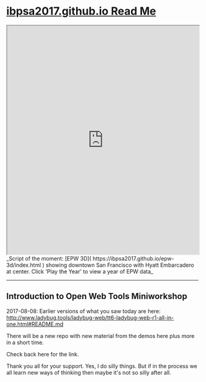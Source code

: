 <span style=display:none; >[You are now in a GitHub source code view - click this link to view Read Me file as a web page]( http://ibpsa2017.github.io/#README.md "View file as a web page." ) </span>


# [ibpsa2017.github.io Read Me]( https://ibpsa2017.github.io ) 

<iframe src=https://ibpsa2017.github.io/epw-3d/index.html width=100% height=600px onload=this.style.display=window.innerWidth<1000?"none":"";  ></iframe>
_Script of the moment: [EPW 3D]( https://ibpsa2017.github.io/epw-3d/index.html ) showing downtown San Francisco with Hyatt Embarcadero at center. Click 'Play the Year' to view a year of EPW data_
<span style="display: none" >Not visible in GitHub source code view</span>

***

## Introduction to Open Web Tools Miniworkshop 

2017-08-08: Earlier versions of what you saw today are here: http://www.ladybug.tools/ladybug-web/tt6-ladybug-web-r1-all-in-one.html#README.md

There will be a new repo with new material from the demos here plus more in a short time.

Check back here for the link.

Thank you all for your support. Yes, I do silly things. But if in the process we all learn new ways of thinking then maybe it's not so silly after all.

 






